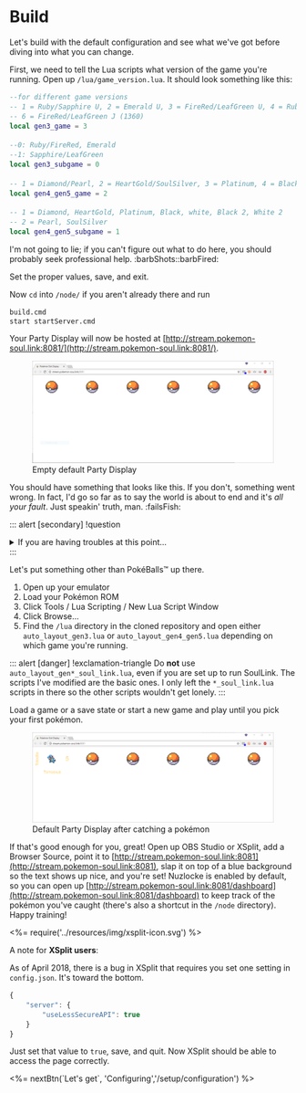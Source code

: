 Build
=====

Let's build with the default configuration and see what we've got before diving into what you can change.  

First, we need to tell the Lua scripts what version of the game you're running.  Open up `/lua/game_version.lua`.  It should look something like this:

```lua
--for different game versions
-- 1 = Ruby/Sapphire U, 2 = Emerald U, 3 = FireRed/LeafGreen U, 4 = Ruby/Sapphire J, 5 = Emerald J (TODO), 
-- 6 = FireRed/LeafGreen J (1360)
local gen3_game = 3

--0: Ruby/FireRed, Emerald
--1: Sapphire/LeafGreen
local gen3_subgame = 0

-- 1 = Diamond/Pearl, 2 = HeartGold/SoulSilver, 3 = Platinum, 4 = Black, 5 = White, 6 = Black 2, 7 = White 2
local gen4_gen5_game = 2

-- 1 = Diamond, HeartGold, Platinum, Black, white, Black 2, White 2
-- 2 = Pearl, SoulSilver
local gen4_gen5_subgame = 1
```

I'm not going to lie; if you can't figure out what to do here, you should probably seek professional help. :barbShots::barbFired: 

Set the proper values, save, and exit.

Now `cd` into `/node/` if you aren't already there and run

```dos
build.cmd
start startServer.cmd
```

Your Party Display will now be hosted at [http://stream.pokemon-soul.link:8081/](http://stream.pokemon-soul.link:8081/).

<div class="d-flex flex-sm-column flex-lg-row justify-content-around align-items-center">
<figure class="img-modal mx-4 mb-4">
<img src="../resources/img/default-party-display.png" class="img-thumbnail" />
<figcaption>Empty default Party Display</figcaption>
</figure>
</div>

You should have something that looks like this.  If you don't, something went wrong.  In fact, I'd go so far as to say the world is about to end and it's *all your fault*.  Just speakin' truth, man.  :failsFish:

::: alert [secondary] !question
<details><summary>If you are having troubles at this point...</summary>

Close the window that opened when you ran `start startServer.cmd`, and then run:

```dos
git reset --hard HEAD
git clean -f
rmdir /s /q public
npm i
build.cmd
start startServer.cmd
```

Now refresh your browser.
</details>
:::

Let's put something other than PokéBalls&trade; up there.

1.  Open up your emulator
2.  Load your Pokémon ROM
3.  Click Tools / Lua Scripting / New Lua Script Window
4.  Click Browse...
5.  Find the `/lua` directory in the cloned repository and open either `auto_layout_gen3.lua` or `auto_layout_gen4_gen5.lua` depending on which game you're running.

::: alert [danger] !exclamation-triangle
Do **not** use `auto_layout_gen*_soul_link.lua`, even if you are set up to run SoulLink.  The scripts I've modified are the basic ones.  I only left the `*_soul_link.lua` scripts in there so the other scripts wouldn't get lonely.
:::

Load a game or a save state or start a new game and play until you pick your first pokémon.

<div class="d-flex flex-sm-column flex-lg-row justify-content-around align-items-center">
<figure class="img-modal mx-4 mb-4">
<img src="../resources/img/one-pokemon-party-display.png" class="img-thumbnail" />
<figcaption>Default Party Display after catching a pokémon</figcaption>
</figure>
</div>

If that's good enough for you, great!  Open up OBS Studio or XSplit, add a Browser Source, point it to [http://stream.pokemon-soul.link:8081](http://stream.pokemon-soul.link:8081), slap it on top of a blue background so the text shows up nice, and you're set!  Nuzlocke is enabled by default, so you can open up [http://stream.pokemon-soul.link:8081/dashboard](http://stream.pokemon-soul.link:8081/dashboard) to keep track of the pokémon you've caught (there's also a shortcut in the `/node` directory).  Happy training!

<div class="alert alert-xsplit d-flex flex-row">
<div class="left-icon bg-xsplit">
<div class="radial-highlight">
<%= require('../resources/img/xsplit-icon.svg') %>
</div>
</div>
<div>

A note for **XSplit users**:

As of April 2018, there is a bug in XSplit that requires you set one setting in `config.json`.  It's toward the bottom.

```js
{
    "server": {
        "useLessSecureAPI": true
    }
}
```

Just set that value to `true`, save, and quit.  Now XSplit should be able to access the page correctly.
</div>
</div>

<div><%= nextBtn(`Let's get`, 'Configuring','/setup/configuration') %></div>